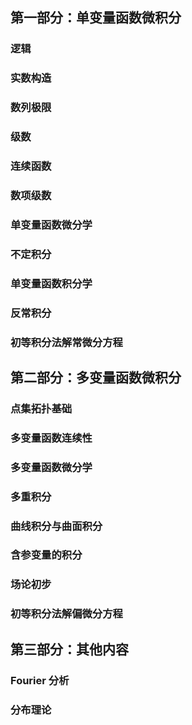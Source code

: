 ## 第一部分：单变量函数微积分

### 逻辑

### 实数构造

### 数列极限

### 级数

### 连续函数

### 数项级数

### 单变量函数微分学

### 不定积分

### 单变量函数积分学

### 反常积分

### 初等积分法解常微分方程

## 第二部分：多变量函数微积分

### 点集拓扑基础

### 多变量函数连续性

### 多变量函数微分学

### 多重积分

### 曲线积分与曲面积分

### 含参变量的积分

### 场论初步

### 初等积分法解偏微分方程

## 第三部分：其他内容

### Fourier 分析

### 分布理论



